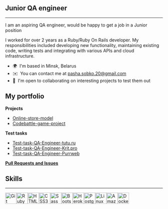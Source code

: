 ## Junior QA engineer
------------------

I am an aspiring QA engineer, would be happy to get a job in a Junior position

I worked for over 2 years as a Ruby/Ruby On Rails developer.
My responsibilities included developing new functionality, maintaining existing code, writing tests and integrating with various APIs and cloud infrastructure.
* 🌍  I'm based in Minsk, Belarus
* ✉️  You can contact me at [pasha.sobko.20@gmail.com](pasha.sobko.20@gmail.com)
* 🤝  I'm open to collaborating on interesting projects to test them out

## My portfolio    

 **Projects**
 * [Online-store-model](https://github.com/Pauluson/Online-store-model)
 * [Codebattle-game-project](https://github.com/Pauluson/qa-engineer-project-85)

 **Test tasks**
  * [Test-task-QA-Engineer-tutu.ru](https://github.com/Pauluson/Test-task-QA-Engineer-tutu.ru)
  * [Test-task-QA-Engineer-Krit.pro](https://github.com/Pauluson/Test-task-QA-Engineer-Krit.pro)
  * [Test-task-QA-Engineer-Purrweb](https://github.com/Pauluson/Test-task-QA-Engineer-Purrweb)

 **[Pull Requests and Issues](https://github.com/search?q=author%3Apauluson&type=issues)**

## Skills
------------------
<p align="left">
<a href="https://git-scm.com/" target="_blank" rel="noreferrer"><img src="https://raw.githubusercontent.com/danielcranney/readme-generator/main/public/icons/skills/git-colored.svg" width="36" height="36" alt="Git" /></a><a href="https://www.ruby-lang.org/en/" target="_blank" rel="noreferrer"><img src="https://raw.githubusercontent.com/danielcranney/readme-generator/main/public/icons/skills/ruby-colored.svg" width="36" height="36" alt="Ruby" /></a><a href="https://developer.mozilla.org/en-US/docs/Glossary/HTML5" target="_blank" rel="noreferrer"><img src="https://raw.githubusercontent.com/danielcranney/readme-generator/main/public/icons/skills/html5-colored.svg" width="36" height="36" alt="HTML5" /></a><a href="https://www.w3.org/TR/CSS/#css" target="_blank" rel="noreferrer"><img src="https://raw.githubusercontent.com/danielcranney/readme-generator/main/public/icons/skills/css3-colored.svg" width="36" height="36" alt="CSS3" /></a><a href="https://sass-lang.com/" target="_blank" rel="noreferrer"><img src="https://raw.githubusercontent.com/danielcranney/readme-generator/main/public/icons/skills/sass-colored.svg" width="36" height="36" alt="Sass" /></a><a href="https://getbootstrap.com/" target="_blank" rel="noreferrer"><img src="https://raw.githubusercontent.com/danielcranney/readme-generator/main/public/icons/skills/bootstrap-colored.svg" width="36" height="36" alt="Bootstrap" /></a><a href="https://www.heroku.com/" target="_blank" rel="noreferrer"><img src="https://raw.githubusercontent.com/danielcranney/readme-generator/main/public/icons/skills/heroku-colored.svg" width="36" height="36" alt="Heroku" /></a><a href="https://www.postgresql.org/" target="_blank" rel="noreferrer"><img src="https://raw.githubusercontent.com/danielcranney/readme-generator/main/public/icons/skills/postgresql-colored.svg" width="36" height="36" alt="PostgreSQL" /></a><a href="https://www.linux.org" target="_blank" rel="noreferrer"><img src="https://raw.githubusercontent.com/danielcranney/readme-generator/main/public/icons/skills/linux-colored.svg" width="36" height="36" alt="Linux" /></a><a href="https://aws.amazon.com" target="_blank" rel="noreferrer"><img src="https://raw.githubusercontent.com/danielcranney/readme-generator/main/public/icons/skills/aws-colored.svg" width="36" height="36" alt="Amazon Web Services" /></a><a href="https://www.docker.com/" target="_blank" rel="noreferrer"><img src="https://raw.githubusercontent.com/danielcranney/readme-generator/main/public/icons/skills/docker-colored.svg" width="36" height="36" alt="Docker" /></a>
</p>
